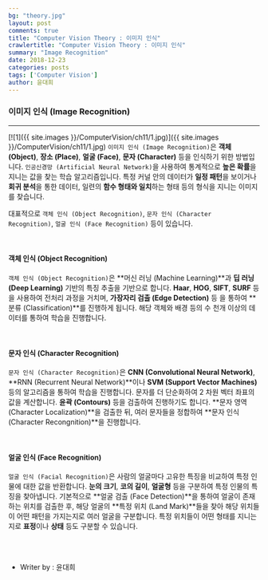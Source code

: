 ```yaml
---
bg: "theory.jpg"
layout: post
comments: true
title: "Computer Vision Theory : 이미지 인식"
crawlertitle: "Computer Vision Theory : 이미지 인식"
summary: "Image Recognition"
date: 2018-12-23
categories: posts
tags: ['Computer Vision']
author: 윤대희
---
```


### 이미지 인식 (Image Recognition) ###
----------
[![1]({{ site.images }}/ComputerVision/ch11/1.jpg)]({{ site.images }}/ComputerVision/ch11/1.jpg)
`이미지 인식 (Image Recognition)`은 **객체 (Object)**, **장소 (Place)**, **얼굴 (Face)**, **문자 (Character)** 등을 인식하기 위한 방법입니다. `인공신경망 (Artificial Neural Network)`을 사용하여 통계적으로 **높은 확률**을 지니는 값을 찾는 학습 알고리즘입니다. 특정 커널 안의 데이터가 **일정 패턴**을 보이거나 **회귀 분석**을 통한 데이터, 일련의 **함수 형태와 일치**하는 형태 등의 형식을 지니는 이미지를 찾습니다.

대표적으로 `객체 인식 (Object Recognition)`, `문자 인식 (Character Recognition)`, `얼굴 인식 (Face Recognition)` 등이 있습니다.

<br>

#### 객체 인식 (Object Recognition) ####

`객체 인식 (Object Recognition)`은 **머신 러닝 (Machine Learning)**과 **딥 러닝(Deep Learning)** 기반의 특징 추출을 기반으로 합니다. **Haar**, **HOG**, **SIFT**, **SURF** 등을 사용하여 전처리 과정을 거치며, **가장자리 검출 (Edge Detection)** 등 을 통하여 **분류 (Classification)**를 진행하게 됩니다. 해당 객체와 배경 등의 수 천개 이상의 데이터를 통하여 학습을 진행합니다.

<br>

#### 문자 인식 (Character Recognition) ####

`문자 인식 (Character Recognition)`은 **CNN (Convolutional Neural Network)**, **RNN (Recurrent Neural Network)**이나 **SVM (Support Vector Machines)** 등의 알고리즘을 통하여 학습을 진행합니다. 문자를 더 단순화하여 2 차원 벡터 좌표의 값을 계산합니다. **윤곽 (Contours)** 등을 검출하여 진행하기도 합니다. **문자 영역 (Character Localization)**을 검출한 뒤, 여러 문자들을 정합하여 **문자 인식 (Character Recongnition)**을 진행합니다.

<br>

#### 얼굴 인식 (Face Recognition) ####

`얼굴 인식 (Facial Recognition)`은 사람의 얼굴마다 고유한 특징을 비교하여 특정 인물에 대한 값을 반환합니다. **눈의 크기**, **코의 길이**, **얼굴형** 등을 구분하여 특정 인물의 특징을 찾아냅니다. 기본적으로 **얼굴 검출 (Face Detection)**을 통하여 얼굴이 존재하는 위치를 검출한 후, 해당 얼굴의 **특정 위치 (Land Mark)**들을 찾아 해당 위치들이 어떤 패턴을 가지는지로 여러 얼굴을 구분합니다. 특정 위치들이 어떤 형태를 지니는지로 **표정**이나 **상태** 등도 구분할 수 있습니다. 

<br>
<br>

* Writer by : 윤대희

<br>



